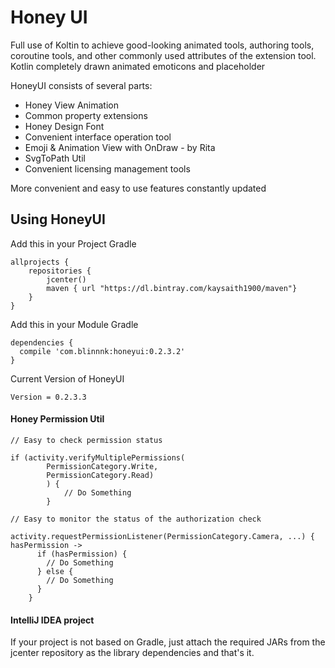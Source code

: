# Honey UI

Full use of Koltin to achieve good-looking animated tools, authoring tools, coroutine tools, and other commonly used attributes of the extension tool. Kotlin completely drawn animated emoticons and placeholder

HoneyUI consists of several parts:

* Honey View Animation
* Common property extensions
* Honey Design Font
* Convenient interface operation tool
* Emoji & Animation View with OnDraw - by Rita
* SvgToPath Util
* Convenient licensing management tools

More convenient and easy to use features constantly updated

## Using HoneyUI

Add this in your Project Gradle
```
allprojects {
    repositories {
        jcenter()
        maven { url "https://dl.bintray.com/kaysaith1900/maven"}
    }
}
```

Add this in your Module Gradle
```
dependencies {
  compile 'com.blinnnk:honeyui:0.2.3.2'  
}
```

Current Version of HoneyUI

```
Version = 0.2.3.3
```

#### Honey Permission Util

```
// Easy to check permission status

if (activity.verifyMultiplePermissions(
        PermissionCategory.Write,
        PermissionCategory.Read)
        ) {
            // Do Something
        }

// Easy to monitor the status of the authorization check

activity.requestPermissionListener(PermissionCategory.Camera, ...) { hasPermission ->
      if (hasPermission) {
        // Do Something
      } else {
        // Do Something
      }
    }

```

#### IntelliJ IDEA project

If your project is not based on Gradle, just attach the required JARs from the jcenter repository as the library dependencies and that's it.